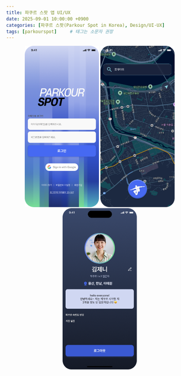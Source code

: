 ```yaml
---
title: 파쿠르 스팟 앱 UI/UX
date: 2025-09-01 10:00:00 +0900
categories: [파쿠르 스팟(Parkour Spot in Korea), Design/UI·UX]
tags: [parkourspot]     # 태그는 소문자 권장
---
```


<p align="center">
  <img src="/assets/img/ui/login.png" alt="로그인" width="200"/>
  <img src="/assets/img/ui/map.png" alt="지도" width="200"/>
  <img src="/assets/img/ui/mypage.png" alt="마이페이지" width="200"/>
</p>

